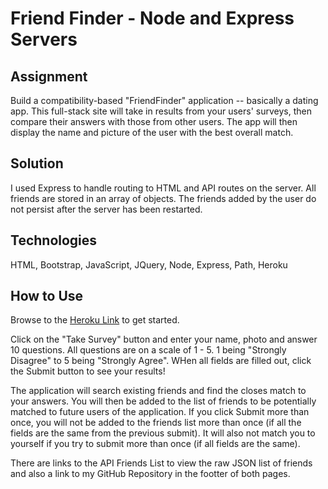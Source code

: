 # Friend Finder - Node and Express Servers

## Assignment

Build a compatibility-based "FriendFinder" application -- basically a dating app. This full-stack site will take in results from your users' surveys, then compare their answers with those from other users. The app will then display the name and picture of the user with the best overall match. 

## Solution
I used Express to handle routing to HTML and API routes on the server.  All friends are stored in an array of objects.  The friends added by the user do not persist after the server has been restarted.   

## Technologies
HTML, Bootstrap, JavaScript, JQuery, Node, Express, Path, Heroku

## How to Use
Browse to the [Heroku Link](https://friendfindersams.herokuapp.com/) to get started.

Click on the "Take Survey" button and enter your name, photo and answer 10 questions.  All questions are on a scale of 1 - 5. 1 being "Strongly Disagree" to 5 being "Strongly Agree". WHen all fields are filled out, click the Submit button to see your results!

The application will search existing friends and find the closes match to your answers.  You will then be added to the list of friends to be potentially matched to future users of the application. If you click Submit more than once, you will not be added to the friends list more than once (if all the fields are the same from the previous submit).  It will also not match you to yourself if you try to submit more than once (if all fields are the same).

There are links to the API Friends List to view the raw JSON list of friends and also a link to my GitHub Repository in the footter of both pages.
